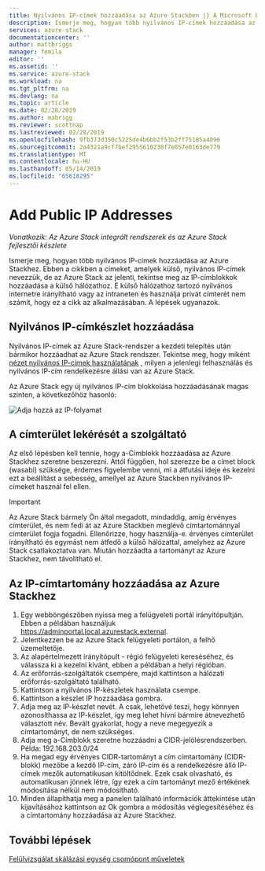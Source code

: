 ```yaml
---
title: Nyilvános IP-címek hozzáadása az Azure Stackben |} A Microsoft Docs
description: Ismerje meg, hogyan több nyilvános IP-címek hozzáadása az Azure Stackhez.
services: azure-stack
documentationcenter: ''
author: mattbriggs
manager: femila
editor: ''
ms.assetid: ''
ms.service: azure-stack
ms.workload: na
ms.tgt_pltfrm: na
ms.devlang: na
ms.topic: article
ms.date: 02/28/2019
ms.author: mabrigg
ms.reviewer: scottnap
ms.lastreviewed: 02/28/2019
ms.openlocfilehash: 9fb373d350c5225de4b6bb2f53b2ff75185a4096
ms.sourcegitcommit: 2a4321a9cf7bef2955610230f7e057e0163de779
ms.translationtype: MT
ms.contentlocale: hu-HU
ms.lasthandoff: 05/14/2019
ms.locfileid: "65618295"
---
```

# <a name="add-public-ip-addresses"></a>Add Public IP Addresses
*Vonatkozik: Az Azure Stack integrált rendszerek és az Azure Stack fejlesztői készlete*  

Ismerje meg, hogyan több nyilvános IP-címek hozzáadása az Azure Stackhez.  Ebben a cikkben a címeket, amelyek külső, nyilvános IP-címek nevezzük, de az Azure Stack az jelenti, tekintse meg az IP-címblokkok hozzáadása a külső hálózathoz.  E külső hálózathoz tartozó nyilvános internetre irányítható vagy az intraneten és használja privát címterét nem számít, hogy ez a cikk az alkalmazásában.  A lépések ugyanazok. 

## <a name="add-a-public-ip-address-pool"></a>Nyilvános IP-címkészlet hozzáadása
Nyilvános IP-címek az Azure Stack-rendszer a kezdeti telepítés után bármikor hozzáadhat az Azure Stack rendszer. Tekintse meg, hogy miként [nézet nyilvános IP-címek használatának](azure-stack-viewing-public-ip-address-consumption.md) , milyen a jelenlegi felhasználás és nyilvános IP-cím rendelkezésre állási van az Azure Stack.

Az Azure Stack egy új nyilvános IP-cím blokkolása hozzáadásának magas szinten, a következőhöz hasonló:

 ![Adja hozzá az IP-folyamat](media/azure-stack-add-ips/flow.PNG)

## <a name="obtain-the-address-block-from-your-provider"></a>A címterület lekérését a szolgáltató
Az első lépésben kell tennie, hogy a-Címblokk hozzáadása az Azure Stackhez szeretne beszerezni.  Attól függően, hol szerezze be a címet block (wasabi) szüksége, érdemes figyelembe venni, mi a átfutási ideje és kezelni ezt a beállítást a sebesség, amellyel az Azure Stackben nyilvános IP-címeket használ fel ellen.  

> [!IMPORTANT]
> Az Azure Stack bármely Ön által megadott, mindaddig, amíg érvényes címterület, és nem fedi át az Azure Stackben meglévő címtartománnyal címterület fogja fogadni.  Ellenőrizze, hogy használja-e. érvényes címterület irányítható és egymást nem átfedő a külső hálózattal, amelyhez az Azure Stack csatlakoztatva van.  Miután hozzáadta a tartományt az Azure Stackhez, nem távolítható el.

## <a name="add-the-ip-address-range-to-azure-stack"></a>Az IP-címtartomány hozzáadása az Azure Stackhez

1. Egy webböngészőben nyissa meg a felügyeleti portál irányítópultján.  Ebben a példában használjuk https://adminportal.local.azurestack.external.  
2.  Jelentkezzen be az Azure Stack felügyeleti portálon, a felhő üzemeltetője.
3.  Az alapértelmezett irányítópult - régió felügyeleti kereséséhez, és válassza ki a kezelni kívánt, ebben a példában a helyi régióban.
4.  Az erőforrás-szolgáltatók csempére, majd kattintson a hálózati erőforrás-szolgáltató található.
5.  Kattintson a nyilvános IP-készletek használata csempe.
6.  Kattintson a készlet IP hozzáadása gombra.
7.  Adja meg az IP-készlet nevét.  A csak, lehetővé teszi, hogy könnyen azonosíthassa az IP-készlet, így meg lehet hívni bármire átnevezhető választott név.  Bevált gyakorlat, hogy a neve megegyezik a címtartományt, de nem szükséges.
8.   Adja meg a-Címblokk szeretne hozzáadni a CIDR-jelölésrendszerben.  Példa: 192.168.203.0/24
9.  Ha megad egy érvényes CIDR-tartományt a cím címtartomány (CIDR-blokk) mezőbe a kezdő IP-cím, záró IP-cím és a rendelkezésre álló IP-címek mezők automatikusan kitöltődnek.  Ezek csak olvasható, és automatikusan jönnek létre, így ezek a cím tartományt mező értékének módosítása nélkül nem módosítható.
10. Minden állapíthatja meg a panelen található információk áttekintése után kijavításához kattintson az Ok gombra a módosítás véglegesítéséhez és a címtartomány hozzáadása az Azure Stackhez.


## <a name="next-steps"></a>További lépések 
[Felülvizsgálat skálázási egység csomópont műveletek](azure-stack-node-actions.md) 
